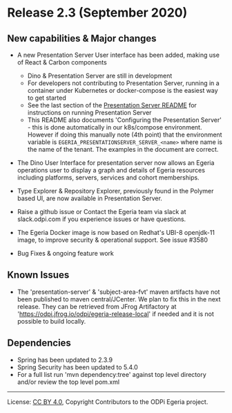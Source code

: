 <!-- SPDX-License-Identifier: CC-BY-4.0 -->
<!-- Copyright Contributors to the ODPi Egeria project. -->

# Release 2.3 (September 2020)

## New capabilities & Major changes
 * A new Presentation Server User interface has been added, making use of React & Carbon components
   - Dino & Presentation Server are still in development
   - For developers not contributing to Presentation Server, running in a container under Kubernetes or docker-compose is the easiest way to get started
   - See the last section of the [Presentation Server README](https://github.com/odpi/egeria/tree/egeria-release-2.3/open-metadata-implementation/user-interfaces/presentation-server) for instructions on running Presentation Server
   - This README also documents 'Configuring the Presentation Server' - this is done automatically in our k8s/compose environment. However
     if doing this manually note (4th point) that the environment variable is `EGERIA_PRESENTATIONSERVER_SERVER_<name>` where name is the name of the tenant. The examples in the document are correct.
 * The Dino User Interface for presentation server now allows an Egeria operations user to display a graph and details of Egeria resources including
   platforms, servers, services and cohort memberships.

 * Type Explorer & Repository Explorer, previously found in the Polymer based UI, are now available
   in Presentation Server.
 * Raise a github issue or Contact the Egeria team via slack  at slack.odpi.com if you experience issues or have questions.
 * The Egeria Docker image is now based on Redhat's UBI-8 openjdk-11 image, to improve security & operational support. See issue #3580
 * Bug Fixes & ongoing feature work

## Known Issues
 * The 'presentation-server' & 'subject-area-fvt' maven artifacts have not been published to maven central/JCenter. We plan to fix this in the next release. They can be retrieved from JFrog Artifactory at 'https://odpi.jfrog.io/odpi/egeria-release-local' if needed and it is not possible to build locally.

## Dependencies
 * Spring has been updated to 2.3.9
 * Spring Security has been updated to 5.4.0
 * For a full list run 'mvn dependency:tree' against top level directory and/or review the top level pom.xml
----
License: [CC BY 4.0](https://creativecommons.org/licenses/by/4.0/),
Copyright Contributors to the ODPi Egeria project.
